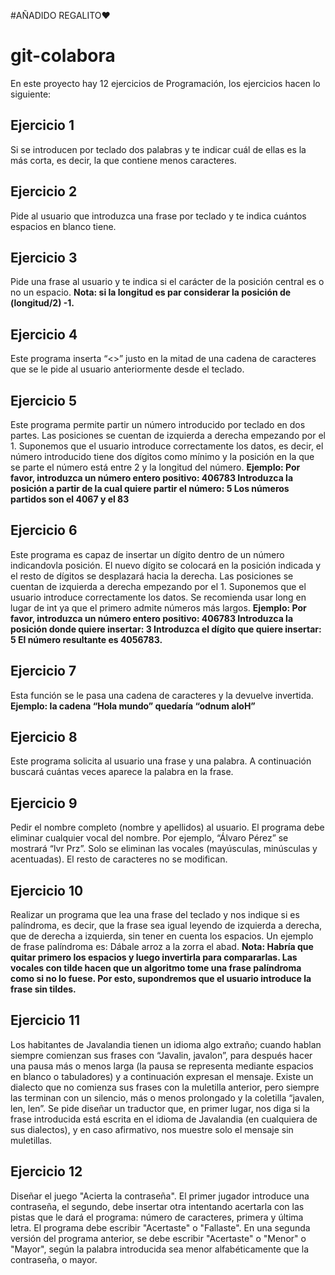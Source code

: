 #AÑADIDO REGALITO♥

# git-colabora
En este proyecto hay 12 ejercicios de Programación, los ejercicios hacen lo siguiente:

## Ejercicio 1
Si se introducen por teclado dos palabras y te indicar cuál de ellas es la más corta, es decir,
la que contiene menos caracteres.

## Ejercicio 2
Pide al usuario que introduzca una frase por teclado y te indica cuántos espacios en blanco tiene.

## Ejercicio 3
Pide una frase al usuario y te indica si el carácter de la posición central es o no un espacio.
**Nota: si la longitud es par considerar la posición de (longitud/2) -1.**

## Ejercicio 4
Este programa inserta “<>” justo en la mitad de una cadena de caracteres que se le pide al
usuario anteriormente desde el teclado.

## Ejercicio 5
Este programa permite partir un número introducido por teclado en dos partes. Las posiciones
se cuentan de izquierda a derecha empezando por el 1. Suponemos que el usuario introduce
correctamente los datos, es decir, el número introducido tiene dos dígitos como mínimo y
la posición en la que se parte el número está entre 2 y la longitud del número.
**Ejemplo:
Por favor, introduzca un número entero positivo: 406783
Introduzca la posición a partir de la cual quiere partir el número: 5
Los números partidos son el 4067 y el 83**

## Ejercicio 6
Este programa es capaz de insertar un dígito dentro de un número indicandovla posición.
El nuevo dígito se colocará en la posición indicada y el resto de dígitos se desplazará
hacia la derecha. Las posiciones se cuentan de izquierda a derecha empezando por el 1.
Suponemos que el usuario introduce correctamente los datos. Se recomienda usar long en
lugar de int ya que el primero admite números más largos.
**Ejemplo:
Por favor, introduzca un número entero positivo: 406783
Introduzca la posición donde quiere insertar: 3
Introduzca el dígito que quiere insertar: 5
El número resultante es 4056783.**

## Ejercicio 7
Esta función se le pasa una cadena de caracteres y la devuelve invertida.
**Ejemplo: la cadena “Hola mundo” quedaría “odnum aloH”**

## Ejercicio 8
Este programa solicita al usuario una frase y una palabra. A continuación buscará
cuántas veces aparece la palabra en la frase.

## Ejercicio 9
Pedir el nombre completo (nombre y apellidos) al usuario. El programa debe eliminar
cualquier vocal del nombre. Por ejemplo, “Álvaro Pérez” se mostrará “lvr Prz”. Solo se
eliminan las vocales (mayúsculas, minúsculas y acentuadas). El resto de caracteres no se
modifican.

## Ejercicio 10
Realizar un programa que lea una frase del teclado y nos indique si es palíndroma, es
decir, que la frase sea igual leyendo de izquierda a derecha, que de derecha a izquierda,
sin tener en cuenta los espacios. Un ejemplo de frase palíndroma es: Dábale arroz a la
zorra el abad.
**Nota: Habría que quitar primero los espacios y luego invertirla para compararlas.
Las vocales con tilde hacen que un algoritmo tome una frase palíndroma como si no lo
fuese. Por esto, supondremos que el usuario introduce la frase sin tildes.**

## Ejercicio 11
Los habitantes de Javalandia tienen un idioma algo extraño; cuando hablan siempre
comienzan sus frases con “Javalin, javalon”, para después hacer una pausa más o menos
larga (la pausa se representa mediante espacios en blanco o tabuladores) y a continuación
expresan el mensaje. Existe un dialecto que no comienza sus frases con la muletilla
anterior, pero siempre las terminan con un silencio, más o menos prolongado y la coletilla
“javalen, len, len”. Se pide diseñar un traductor que, en primer lugar, nos diga si la frase
introducida está escrita en el idioma de Javalandia (en cualquiera de sus dialectos), y en
caso afirmativo, nos muestre solo el mensaje sin muletillas.

## Ejercicio 12
Diseñar el juego "Acierta la contraseña". El primer jugador introduce una contraseña, el
segundo, debe insertar otra intentando acertarla con las pistas que le dará el programa:
número de caracteres, primera y última letra. El programa debe escribir "Acertaste" o
"Fallaste".
En una segunda versión del programa anterior, se debe escribir "Acertaste" o "Menor" o
"Mayor", según la palabra introducida sea menor alfabéticamente que la contraseña, o
mayor.
